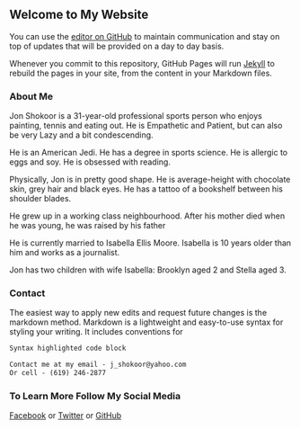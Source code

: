 ## Welcome to My Website

You can use the [editor on GitHub](https://github.com/jshokoor/jshokoor.github.io/edit/master/README.md) to maintain communication and stay on top of updates that will be provided on a day to day basis.

Whenever you commit to this repository, GitHub Pages will run [Jekyll](https://jekyllrb.com/) to rebuild the pages in your site, from the content in your Markdown files.

### About Me

Jon Shokoor is a 31-year-old professional sports person who enjoys painting, tennis and eating out. He is Empathetic and Patient, but can also be very Lazy and a bit condescending.

He is an American Jedi. He has a degree in sports science. He is allergic to eggs and soy. He is obsessed with reading.

Physically, Jon is in pretty good shape. He is average-height with chocolate skin, grey hair and black eyes. He has a tattoo of a bookshelf between his shoulder blades.

He grew up in a working class neighbourhood. After his mother died when he was young, he was raised by his father

He is currently married to Isabella Ellis Moore. Isabella is 10 years older than him and works as a journalist.

Jon has two children with wife Isabella: Brooklyn aged 2 and Stella aged 3.

### Contact

The easiest way to apply new edits and request future changes is the markdown method. Markdown is a lightweight and easy-to-use syntax for styling your writing. It includes conventions for

```markdown
Syntax highlighted code block

Contact me at my email - j_shokoor@yahoo.com
Or cell - (619) 246-2877


```

### To Learn More Follow My Social Media

[Facebook](https://facebook.com/) or [Twitter](https://twitter.com) or [GitHub](https://github.com/contact)

